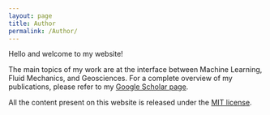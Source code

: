 ```yaml
---
layout: page
title: Author
permalink: /Author/
---
```


Hello and welcome to my website!

The main topics of my work are at the interface between Machine Learning, Fluid Mechanics, and Geosciences. For a complete overview of my publications, please refer to my [Google Scholar page](https://scholar.google.com/citations?user=RWVXUdYAAAAJ&hl=en).

All the content present on this website is released under the [MIT license](/assets/MIT_license.txt).

